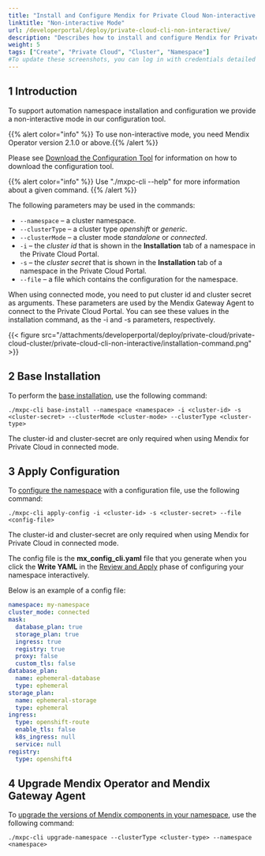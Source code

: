 ```yaml
---
title: "Install and Configure Mendix for Private Cloud Non-interactive Mode"
linktitle: "Non-interactive Mode"
url: /developerportal/deploy/private-cloud-cli-non-interactive/
description: "Describes how to install and configure Mendix for Private Cloud in non-interactive mode"
weight: 5
tags: ["Create", "Private Cloud", "Cluster", "Namespace"]
#To update these screenshots, you can log in with credentials detailed in How to Update Screenshots Using Team Apps.
---
```


## 1 Introduction

To support automation namespace installation and configuration we provide a non-interactive mode in our configuration tool.

{{% alert color="info" %}} To use non-interactive mode, you need Mendix Operator version 2.1.0 or above.{{% /alert %}}

Please see [Download the Configuration Tool](/developerportal/deploy/private-cloud-cluster/#download-configuration-tool) for information on how to download the configuration tool.

{{% alert color="info" %}} Use "./mxpc-cli <command> --help" for more information about a given command. {{% /alert %}}

The following parameters may be used in the commands:
  
* `--namespace` – a cluster namespace.
* `--clusterType` – a cluster type *openshift* or *generic*.
* `--clusterMode` – a cluster mode *standalone* or *connected*.
* `-i` – the *cluster id* that is shown in the **Installation** tab of a namespace in the Private Cloud Portal.
* `-s` – the *cluster secret* that is shown in the **Installation** tab of a namespace in the Private Cloud Portal.
* `--file` – a file which contains the configuration for the namespace.

When using connected mode, you need to put cluster id and cluster secret as arguments. These parameters are used by the Mendix Gateway Agent to connect to the Private Cloud Portal. You can see these values in the installation command, as the -i and -s parameters, respectively.

{{< figure src="/attachments/developerportal/deploy/private-cloud/private-cloud-cluster/private-cloud-cli-non-interactive/installation-command.png" >}}

## 2 Base Installation

To perform the [base installation](/developerportal/deploy/private-cloud-cluster/#base-installation), use the following command:

```shell {linenos=false}
./mxpc-cli base-install --namespace <namespace> -i <cluster-id> -s <cluster-secret> --clusterMode <cluster-mode> --clusterType <cluster-type>
```

The cluster-id and cluster-secret are only required when using Mendix for Private Cloud in connected mode.

## 3 Apply Configuration

To [configure the namespace](/developerportal/deploy/private-cloud-cluster/#configure-namespace) with a configuration file, use the following command:

```shell {linenos=false}
./mxpc-cli apply-config -i <cluster-id> -s <cluster-secret> --file <config-file>
```

The cluster-id and cluster-secret are only required when using Mendix for Private Cloud in connected mode.

The config file is the **mx_config_cli.yaml** file that you generate when you click the **Write YAML** in the [Review and Apply](/developerportal/deploy/private-cloud-cluster/#review-apply) phase of configuring your namespace interactively.

Below is an example of a config file:

```yaml
namespace: my-namespace
cluster_mode: connected
mask:
  database_plan: true
  storage_plan: true
  ingress: true
  registry: true
  proxy: false
  custom_tls: false
database_plan:
  name: ephemeral-database
  type: ephemeral
storage_plan:
  name: ephemeral-storage
  type: ephemeral
ingress:
  type: openshift-route
  enable_tls: false
  k8s_ingress: null
  service: null
registry:
  type: openshift4
```

## 4 Upgrade Mendix Operator and Mendix Gateway Agent

To [upgrade the versions of Mendix components in your namespace](/developerportal/deploy/private-cloud-upgrade-guide/#upgrade-cluster), use the following command:

```shell {linenos=false}
./mxpc-cli upgrade-namespace --clusterType <cluster-type> --namespace <namespace>

```
